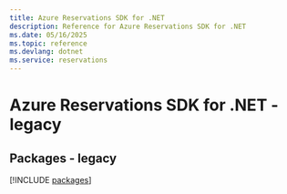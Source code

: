 ```yaml
---
title: Azure Reservations SDK for .NET
description: Reference for Azure Reservations SDK for .NET
ms.date: 05/16/2025
ms.topic: reference
ms.devlang: dotnet
ms.service: reservations
---
```

# Azure Reservations SDK for .NET - legacy
## Packages - legacy
[!INCLUDE [packages](reservations-index.md)]